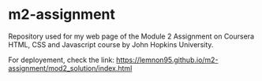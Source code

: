 # m2-assignment
Repository used for my web page of the Module 2 Assignment on Coursera HTML, CSS and Javascript course by John Hopkins University.

For deployement, check the link: https://lemnon95.github.io/m2-assignment/mod2_solution/index.html
